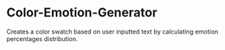 # Color-Emotion-Generator
Creates a color swatch based on user inputted text by calculating emotion percentages distribution. 
